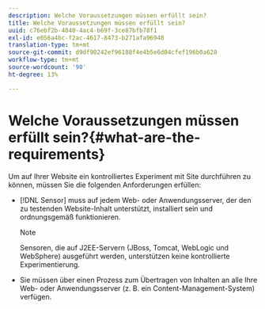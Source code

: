 ```yaml
---
description: Welche Voraussetzungen müssen erfüllt sein?
title: Welche Voraussetzungen müssen erfüllt sein?
uuid: c76ebf2b-4040-4ac4-b69f-3ce87bfb78f1
exl-id: e056a4bc-f2ac-4617-8473-b271afa96948
translation-type: tm+mt
source-git-commit: d9df90242ef96188f4e4b5e6d04cfef196b0a628
workflow-type: tm+mt
source-wordcount: '90'
ht-degree: 13%

---
```


# Welche Voraussetzungen müssen erfüllt sein?{#what-are-the-requirements}

Um auf Ihrer Website ein kontrolliertes Experiment mit Site durchführen zu können, müssen Sie die folgenden Anforderungen erfüllen:

* [!DNL Sensor] muss auf jedem Web- oder Anwendungsserver, der den zu testenden Website-Inhalt unterstützt, installiert sein und ordnungsgemäß funktionieren.

   >[!NOTE]
   >
   >Sensoren, die auf J2EE-Servern (JBoss, Tomcat, WebLogic und WebSphere) ausgeführt werden, unterstützen keine kontrollierte Experimentierung.

* Sie müssen über einen Prozess zum Übertragen von Inhalten an alle Ihre Web- oder Anwendungsserver (z. B. ein Content-Management-System) verfügen.
